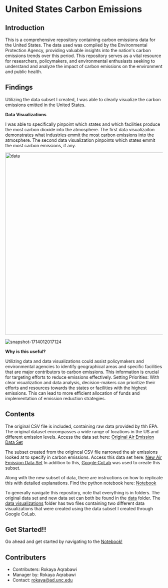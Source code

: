 # **United States Carbon Emissions**

## Introduction
This is a comprehensive repository containing carbon emissions data for the United States. The data used was compiled by the Environmental Protection Agency, providing valuable insights into the nation's carbon emissions trends over this period. This repository serves as a vital resource for researchers, policymakers, and environmental enthusiasts seeking to understand and analyze the impact of carbon emissions on the environment and public health.

## Findings
Utilizing the data subset I created, I was able to clearly visualize the carbon emissions emitted in the United States. 

**Data Visualizations** 

I was able to specifically pinpoint which states and which facilities produce the most carbon dioxide into the atmosphere. The first data visualizaiton demonstrates what industries emmit the most carbon emissions into the atmosphere. The second data visualization pinpoints which states emmit the most carbon emissions, if any.

<img width="582" alt="data" src="https://github.com/rokaya02/US-Air-Emissions/assets/156456229/017aa42a-c848-4b0c-9571-621a0a6a3f90">


                                      

![snapshot-1714012017124](https://github.com/rokaya02/US-Air-Emissions/assets/156456229/86241857-aa80-446b-a7c4-57f88b0ea921)


**Why is this useful?**

Utilizing data and data visualizations could assist policymakers and environmental agencies to identify geographical areas and specific facilities that are major contributors to carbon emissions. This information is crucial for targeting efforts to reduce emissions effectively.
Setting Priorities: With clear visualization and data analysis, decision-makers can prioritize their efforts and resources towards the states or facilities with the highest emissions. This can lead to more efficient allocation of funds and implementation of emission reduction strategies.

## Contents
The original CSV file is included, containing raw data provided by thh EPA. The original dataset encompasses a wide range of locations in the US and different emission levels. Access the data set here: [Original Air Emission Data Set](https://github.com/rokaya02/US-Air-Emissions/blob/00e76178f7b7ba4369969c4e0f499bd29436eb6c/data/original%20data/air_emissions1.csv)


The subset created from the origincal CSV file narrowed the air emissions looked at to specify in carbon emissions. Access this data set here: [New Air Emission Data Set](https://github.com/rokaya02/US-Air-Emissions/blob/27bc03e0a0a7c8f252e3dcda7dddd5b895b418f1/data/new%20subset/air_emissions_subset.csv) In addition to this, [Google CoLab](https://colab.google/) was used to create this subset.


Along with the new subset of data, there are instructions on how to replicate this with detailed explanations. Find the python notebook here: [Notebook](https://github.com/rokaya02/US-Air-Emissions/blob/00e76178f7b7ba4369969c4e0f499bd29436eb6c/Rokaya_Air_Emissions.ipynb)

To generally navigate this repository, note that everything is in folders. The original data set and new data set can both be found in the [data](https://github.com/rokaya02/US-Air-Emissions/tree/27bc03e0a0a7c8f252e3dcda7dddd5b895b418f1/data) folder. The [data visualizations](https://github.com/rokaya02/US-Air-Emissions/tree/27bc03e0a0a7c8f252e3dcda7dddd5b895b418f1/Data%20Visualizations) folder has two files containing two different data visualizations that were created using the data subset I created through Google CoLab. 


## Get Started!!
Go ahead and get started by navigating to the [Notebook!](https://github.com/rokaya02/US-Air-Emissions/tree/27bc03e0a0a7c8f252e3dcda7dddd5b895b418f1/Data%20Visualizations)

## Contributers
- Contributers: Rokaya Aqrabawi
- Manager by: Rokaya Aqrabawi
- Contact: [rokaya@ad.unc.edu](rokaya@ad.unc.edu)
